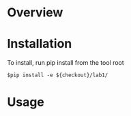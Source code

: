 # Overview

# Installation
To install, run pip install from the tool root

`$pip install -e ${checkout}/lab1/`

# Usage
